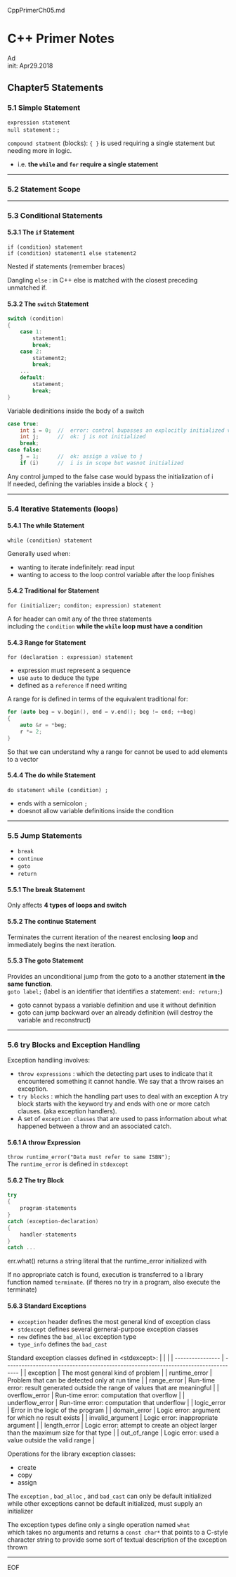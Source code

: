 CppPrimerCh05.md

C++ Primer Notes
================================================================================

Ad  
init: Apr29.2018

Chapter5 Statements
--------------------------------------------------------------------------------

### 5.1 Simple Statement

`expression statement`  
`null statement` : `;`  

`compound statment` (blocks): `{ }` is used requiring a single statement but needing more in logic.  

 - i.e. **the `while` and `for` require a single statement**

--------------------------------------------------------------------------------

### 5.2 Statement Scope

--------------------------------------------------------------------------------

### 5.3 Conditional Statements

#### 5.3.1 The `if` Statement

`if (condition) statement`  
`if (condition) statement1 else statement2`

Nested if statements (remember braces)

Dangling `else` : in C++ else is matched with the closest preceding unmatched if.

#### 5.3.2 The `switch` Statement

```cpp
switch (condition) 
{
    case 1: 
        statement1;
        break;
    case 2:
        statement2;
        break;
    ...
    default:
        statement;
        break;
}
```

Variable dedinitions inside the body of a switch

```cpp
case true:
    int i = 0;  //  error: control bupasses an explocitly initialized variable
    int j;      //  ok: j is not initialized
    break;
case false:
    j = 1;      //  ok: assign a value to j
    if (i)      //  i is in scope but wasnot initialized
```

Any control jumped to the false case would bypass the initialization of i  
If needed, defining the variables inside a block `{ }` 

--------------------------------------------------------------------------------

### 5.4 Iterative Statements (loops)

#### 5.4.1 The while Statement

`while (condition) statement`

Generally used when:

 - wanting to iterate indefinitely: read input
 - wanting to access to the loop control variable after the loop finishes

#### 5.4.2 Traditional for Statement

`for (initializer; conditon; expression) statement`

A for header can omit any of the three statements  
including the `condition` **while the `while` loop must have a condition** 

#### 5.4.3 Range for Statement

`for (declaration : expression) statement`

 - expression must represent a sequence
 - use `auto` to deduce the type
 - defined as a `reference` if need writing

A range for is defined in terms of the equivalent traditional for:

```cpp
for (auto beg = v.begin(), end = v.end(); beg != end; ++beg)
{
    auto &r = *beg;
    r *= 2;
}
```

So that we can understand why a range for cannot be used to add elements to a vector

#### 5.4.4 The do while Statement

`do statement while (condition) ;`

 - ends with a semicolon `;`
 - doesnot allow variable definitions inside the condition

--------------------------------------------------------------------------------

### 5.5 Jump Statements

 - `break`
 - `continue`
 - `goto`
 - `return`

#### 5.5.1 The break Statement

Only affects **4 types of loops and switch**

#### 5.5.2 The continue Statement

Terminates the current iteration of the nearest enclosing **loop** and immediately begins the next iteration.

#### 5.5.3 The goto Statement

Provides an unconditional jump from the goto to a another statement **in the same function**.  
`goto label;` (label is an identifier that identifies a statement: `end: return;`)

 - goto cannot bypass a variable definition and use it without definition
 - goto can jump backward over an already definition (will destroy the variable and reconstruct)

--------------------------------------------------------------------------------

### 5.6 try Blocks and Exception Handling

Exception handling involves:

 - `throw expressions` : which the detecting part uses to indicate that it encountered something it cannot handle. We say that a throw raises an exception.
 - `try blocks` : which the handling part uses to deal with an exception A try block starts with the keyword try and ends with one or more catch clauses. (aka exception handlers).
 - A set of `exception classes` that are used to pass information about what happened between a throw and an associated catch.

#### 5.6.1 A throw Expression

`throw runtime_error("Data must refer to same ISBN");`  
The `runtime_error` is defined in `stdexcept`

#### 5.6.2 The try Block

```cpp
try
{
    program-statements
}
catch (exception-declaration)
{
    handler-statements
}
catch ...
```

err.what() returns a string literal that the runtime_error initialized with

If no appropriate catch is found, execution is transferred to a library function named `terminate`. (if theres no try in a program, also execute the terminate)

#### 5.6.3 Standard Exceptions

 - `exception` header defines the most general kind of exception class
 - `stdexcept` defines several gerneral-purpose exception classes
 - `new` defines the `bad_alloc` exception type
 - `type_info` defines the `bad_cast`

Standard exception classes defined in \<stdexcept>:
|                  |                                                                                     |
| ---------------- | ----------------------------------------------------------------------------------- |
| exception        | The most general kind of problem                                                    |
| runtime_error    | Problem that can be detected only at run time                                       |
| range_error      | Run-time error: result generated outside the range of values that are meaningful    |
| overflow_error   | Run-time error: computation that overflow                                           |
| underflow_error  | Run-time error: computation that underflow                                          |
| logic_error      | Error in the logic of the program                                                   |
| domain_error     | Logic error: argument for which no result exists                                    |
| invalid_argument | Logic error: inappropriate argument                                                 |
| length_error     | Logic error: attempt to create an object larger than the maximum size for that type |
| out_of_range     | Logic error: used a value outside the valid range                                   |

Operations for the library exception classes:

 - create
 - copy
 - assign  

The `exception` , `bad_alloc` , and `bad_cast` can only be default initialized  
while other exceptions cannot be default initialized, must supply an initializer

The exception types define only a single operation named `what`  
which takes no arguments and returns a `const char*` that points to a C-style character string to provide some sort of textual description of the exception thrown

--------------------------------------------------------------------------------

EOF